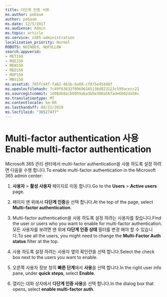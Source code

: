 ```yaml
---
title: 다단계 인증 사용
ms.author: pebaum
author: pebaum
ms.date: 12/5/2017
ms.audience: Admin
ms.topic: article
ms.service: o365-administration
localization_priority: Normal
ROBOTS: NOINDEX, NOFOLLOW
search.appverid:
- MET150
- MOE150
- MEW150
- MED150
- MOP150
- MBS150
ms.assetid: 785fc94f-fa62-461b-ba00-cf875e45d48f
ms.openlocfilehash: 7c49f63632f89696165136d823123c599acecc21
ms.sourcegitcommit: 1d98db8acb9959aba3b5e308a567ade6b62da56c
ms.translationtype: MT
ms.contentlocale: ko-KR
ms.lasthandoff: 08/22/2019
ms.locfileid: "36527477"
---
```

# <a name="enable-multi-factor-authentication"></a><span data-ttu-id="56860-102">Multi-factor authentication 사용</span><span class="sxs-lookup"><span data-stu-id="56860-102">Enable multi-factor authentication</span></span>

<span data-ttu-id="56860-103">Microsoft 365 관리 센터에서 multi-factor authentication을 사용 하도록 설정 하려면 다음을 수행 합니다.</span><span class="sxs-lookup"><span data-stu-id="56860-103">To enable multi-factor authentication in the Microsoft 365 admin center:</span></span>

1. <span data-ttu-id="56860-104">**사용자** \> **활성 사용자** 페이지로 이동 합니다.</span><span class="sxs-lookup"><span data-stu-id="56860-104">Go to the **Users** \> **Active users** page.</span></span>
    
2. <span data-ttu-id="56860-105">페이지 맨 위에서 **다단계 인증**을 선택 합니다.</span><span class="sxs-lookup"><span data-stu-id="56860-105">At the top of the page, select **Multi-factor authentication**.</span></span> 
    
3. <span data-ttu-id="56860-106">Multi-factor authentication을 사용 하도록 설정 하려는 사용자를 찾습니다.</span><span class="sxs-lookup"><span data-stu-id="56860-106">Find the user or users who you want to enable for multi-factor authentication.</span></span> <span data-ttu-id="56860-107">모든 사용자를 보려면 맨 위에 **다단계 인증 상태** 필터를 변경 해야 할 수 있습니다.</span><span class="sxs-lookup"><span data-stu-id="56860-107">To see all the users, you might need to change the **Multi-Factor Auth status** filter at the top.</span></span>
    
4. <span data-ttu-id="56860-108">사용 하도록 설정 하려는 사용자 옆의 확인란을 선택 합니다.</span><span class="sxs-lookup"><span data-stu-id="56860-108">Select the check box next to the users you want to enable.</span></span>
    
5.  <span data-ttu-id="56860-109">오른쪽 사용자 정보 창의 **빠른 단계**에서 **사용**을 선택 합니다.</span><span class="sxs-lookup"><span data-stu-id="56860-109">In the right user info pane, under **quick steps**, select **Enable**.</span></span> 
    
6. <span data-ttu-id="56860-110">열리는 대화 상자에서 **다단계 인증 사용**을 선택 합니다.</span><span class="sxs-lookup"><span data-stu-id="56860-110">In the dialog box that opens, select **enable multi-factor auth**.</span></span> 
    

